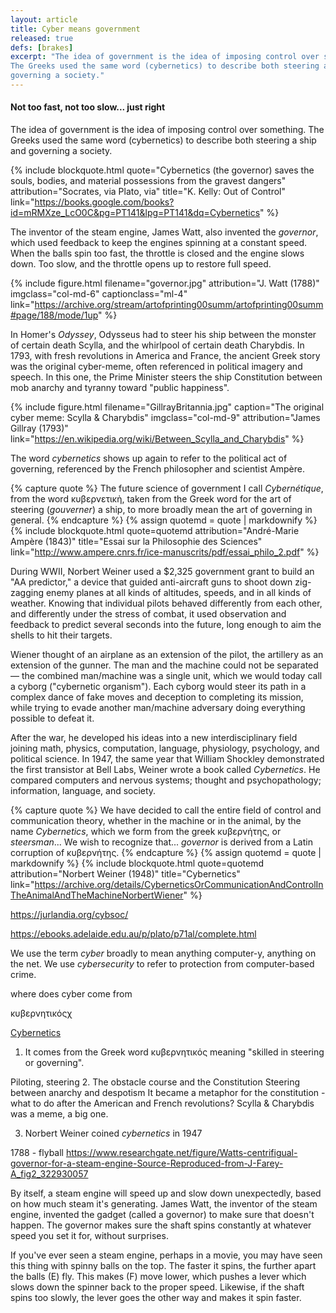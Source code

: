 ```yaml
---
layout: article
title: Cyber means government
released: true
defs: [brakes]
excerpt: "The idea of government is the idea of imposing control over something. \
The Greeks used the same word (cybernetics) to describe both steering a ship and \
governing a society."
---
```


#### Not too fast, not too slow... just right

The idea of government is the idea of imposing control over
something. The Greeks used the same word (cybernetics) to describe
both steering a ship and governing a society.

{% include blockquote.html
   quote="Cybernetics (the governor) saves the souls, bodies, and material possessions from the gravest dangers" 
   attribution="Socrates, via Plato, via"
   title="K. Kelly: Out of Control"
   link="https://books.google.com/books?id=mRMXze_LcO0C&pg=PT141&lpg=PT141&dq=Cybernetics"
%}

The inventor of the steam engine, James Watt, also invented the
*governor*, which used feedback to keep the engines spinning at a
constant speed. When the balls spin too fast, the throttle is closed
and the engine slows down. Too slow, and the throttle opens up to
restore full speed.


  {% include figure.html
     filename="governor.jpg"
     attribution="J. Watt (1788)"
     imgclass="col-md-6"
     captionclass="ml-4"
     link="https://archive.org/stream/artofprinting00summ/artofprinting00summ#page/188/mode/1up" %}


In Homer's *Odyssey*, Odysseus had to steer his ship between the
monster of certain death Scylla, and the whirlpool of certain death
Charybdis.  In 1793, with fresh revolutions in America and France, the
ancient Greek story was the original cyber-meme, often referenced in
political imagery and speech. In this one, the Prime Minister steers
the ship Constitution between mob anarchy and tyranny toward "public
happiness".

{% include figure.html
    filename="GillrayBritannia.jpg"
	caption="The original cyber meme: Scylla &amp; Charybdis"
	imgclass="col-md-9"
	attribution="James Gillray (1793)"
	link="https://en.wikipedia.org/wiki/Between_Scylla_and_Charybdis" %}

The word *cybernetics* shows up again to refer to the political act of
governing, referenced by the French philosopher and scientist
Amp&egrave;re.


{% capture quote %}
The future science of government I call *Cybernétique*, from the word κυβερνετικὴ, 
taken from the Greek word for the art of steering (<i>gouverner</i>) a ship, to more broadly
mean the art of governing in general.
{% endcapture %}
{% assign quotemd = quote | markdownify %}
{% include blockquote.html quote=quotemd attribution="Andr&eacute;-Marie Amp&egrave;re (1843)"
     title="Essai sur la Philosophie des Sciences"
   link="http://www.ampere.cnrs.fr/ice-manuscrits/pdf/essai_philo_2.pdf"
%}

During WWII, Norbert Weiner used a $2,325 government grant to build an
"AA predictor," a device that guided anti-aircraft guns to shoot down
zig-zagging enemy planes at all kinds of altitudes, speeds, and in all
kinds of weather. Knowing that individual pilots behaved differently
from each other, and differently under the stress of combat, it used
observation and feedback to predict several seconds into the future,
long enough to aim the shells to hit their targets.

Wiener thought of an airplane as an extension of the pilot, the
artillery as an extension of the gunner. The man and the machine could
not be separated &mdash; the combined man/machine was a single unit,
which we would today call a cyborg ("cybernetic organism"). Each
cyborg would steer its path in a complex dance of fake moves and
deception to completing its mission, while trying to evade another
man/machine adversary doing everything possible to defeat it.

After the war, he developed his ideas into a new interdisciplinary
field joining math, physics, computation, language, physiology,
psychology, and political science. In 1947, the same year that William
Shockley demonstrated the first transistor at Bell Labs, Weiner wrote
a book called *Cybernetics*.  He compared computers and nervous
systems; thought and psychopathology; information, language, and
society.


{% capture quote %}
We have decided to call the entire field of control and communication
theory, whether in the machine or in the animal, by the name
*Cybernetics*, which we form from the greek κυβερνήτης, or *steersman*... 
We wish to recognize that... *governor* is derived from a Latin corruption of κυβερνήτης.
{% endcapture %}
{% assign quotemd = quote | markdownify %}
{% include blockquote.html quote=quotemd attribution="Norbert Weiner (1948)"  title="Cybernetics"
   link="https://archive.org/details/CyberneticsOrCommunicationAndControlInTheAnimalAndTheMachineNorbertWiener"
 %}




https://jurlandia.org/cybsoc/

https://ebooks.adelaide.edu.au/p/plato/p71al/complete.html


We use the term *cyber* broadly to mean anything computer-y, anything on the net. We use
*cybersecurity* to refer to protection from computer-based crime.

where does cyber come from


κυβερνητικόςχ






[Cybernetics]()

1. It comes from the Greek word κυβερνητικός meaning "skilled in steering or governing".

Piloting, steering
2. The obstacle course and the Constitution
  Steering between anarchy and despotism
It became a metaphor for the constitution - what to do after the American and French revolutions?
Scylla &amp; Charybdis was a meme, a big one.

3. Norbert Weiner coined *cybernetics* in 1947




1788 - flyball
https://www.researchgate.net/figure/Watts-centrifigual-governor-for-a-steam-engine-Source-Reproduced-from-J-Farey-A_fig2_322930057

By itself, a steam engine will speed up and slow down unexpectedly,
based on how much steam it's generating. James Watt, the inventor of
the steam engine, invented the gadget (called a governor) to make sure
that doesn't happen.  The governor makes sure the shaft spins
constantly at whatever speed you set it for, without surprises.

If you've ever seen a steam engine, perhaps in a movie, you may have
seen this thing with spinny balls on the top.  The faster it spins,
the further apart the balls (E) fly.  This makes (F) move lower, which
pushes a lever which slows down the spinner back to the proper
speed. Likewise, if the shaft spins too slowly, the lever goes the
other way and makes it spin faster.


